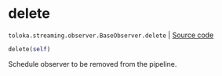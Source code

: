 # delete
`toloka.streaming.observer.BaseObserver.delete` | [Source code](https://github.com/Toloka/toloka-kit/blob/v1.2.0/src/streaming/observer.py#L46)

```python
delete(self)
```

Schedule observer to be removed from the pipeline.

